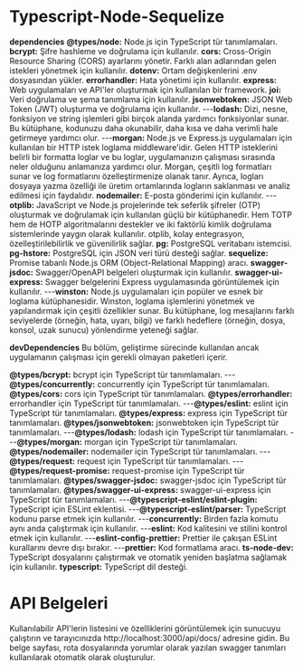 # Typescript-Node-Sequelize

**dependencies**
**@types/node:** Node.js için TypeScript tür tanımlamaları.
**bcrypt:** Şifre hashleme ve doğrulama için kullanılır.
**cors:** Cross-Origin Resource Sharing (CORS) ayarlarını yönetir. Farklı alan adlarından gelen istekleri yönetmek için kullanılır.
**dotenv:** Ortam değişkenlerini .env dosyasından yükler.
**errorhandler:** Hata yönetimi için kullanılır.
**express:** Web uygulamaları ve API'ler oluşturmak için kullanılan bir framework.
**joi:** Veri doğrulama ve şema tanımlama için kullanılır.
**jsonwebtoken:** JSON Web Token (JWT) oluşturma ve doğrulama için kullanılır.
---**lodash:** Dizi, nesne, fonksiyon ve string işlemleri gibi birçok alanda yardımcı fonksiyonlar sunar. Bu kütüphane, kodunuzu daha okunabilir, daha kısa ve daha verimli hale getirmeye yardımcı olur.
---**morgan:** Node.js ve Express.js uygulamaları için kullanılan bir HTTP istek loglama middleware'idir. Gelen HTTP isteklerini belirli bir formatta loglar ve bu loglar, uygulamanızın çalışması sırasında neler olduğunu anlamanıza yardımcı olur. Morgan, çeşitli log formatları sunar ve log formatlarını özelleştirmenize olanak tanır. Ayrıca, logları dosyaya yazma özelliği ile üretim ortamlarında logların saklanması ve analiz edilmesi için faydalıdır.
**nodemailer:** E-posta gönderimi için kullanılır.
---**otplib:** JavaScript ve Node.js projelerinde tek seferlik şifreler (OTP) oluşturmak ve doğrulamak için kullanılan güçlü bir kütüphanedir. Hem TOTP hem de HOTP algoritmalarını destekler ve iki faktörlü kimlik doğrulama sistemlerinde yaygın olarak kullanılır. otplib, kolay entegrasyon, özelleştirilebilirlik ve güvenilirlik sağlar.
**pg:** PostgreSQL veritabanı istemcisi.
**pg-hstore:** PostgreSQL için JSON veri türü desteği sağlar.
**sequelize:** Promise tabanlı Node.js ORM (Object-Relational Mapping) aracı.
**swagger-jsdoc:** Swagger/OpenAPI belgeleri oluşturmak için kullanılır.
**swagger-ui-express:** Swagger belgelerini Express uygulamasında görüntülemek için kullanılır.
---**winston:** Node.js uygulamaları için popüler ve esnek bir loglama kütüphanesidir. Winston, loglama işlemlerini yönetmek ve yapılandırmak için çeşitli özellikler sunar. Bu kütüphane, log mesajlarını farklı seviyelerde (örneğin, hata, uyarı, bilgi) ve farklı hedeflere (örneğin, dosya, konsol, uzak sunucu) yönlendirme yeteneği sağlar.

**devDependencies**
Bu bölüm, geliştirme sürecinde kullanılan ancak uygulamanın çalışması için gerekli olmayan paketleri içerir.

**@types/bcrypt:** bcrypt için TypeScript tür tanımlamaları.
---**@types/concurrently:** concurrently için TypeScript tür tanımlamaları.
**@types/cors:** cors için TypeScript tür tanımlamaları.
**@types/errorhandler:** errorhandler için TypeScript tür tanımlamaları.
---**@types/eslint:** eslint için TypeScript tür tanımlamaları.
**@types/express:** express için TypeScript tür tanımlamaları.
**@types/jsonwebtoken:** jsonwebtoken için TypeScript tür tanımlamaları.
---**@types/lodash:** lodash için TypeScript tür tanımlamaları.
---**@types/morgan:** morgan için TypeScript tür tanımlamaları.
**@types/nodemailer:** nodemailer için TypeScript tür tanımlamaları.
---**@types/request:** request için TypeScript tür tanımlamaları.
---**@types/request-promise:** request-promise için TypeScript tür tanımlamaları.
**@types/swagger-jsdoc:** swagger-jsdoc için TypeScript tür tanımlamaları.
**@types/swagger-ui-express:** swagger-ui-express için TypeScript tür tanımlamaları.
---**@typescript-eslint/eslint-plugin:** TypeScript için ESLint eklentisi.
---**@typescript-eslint/parser:** TypeScript kodunu parse etmek için kullanılır.
---**concurrently:** Birden fazla komutu aynı anda çalıştırmak için kullanılır.
---**eslint:** Kod kalitesini ve stilini kontrol etmek için kullanılır.
---**eslint-config-prettier:** Prettier ile çakışan ESLint kurallarını devre dışı bırakır.
---**prettier:** Kod formatlama aracı.
**ts-node-dev:** TypeScript dosyalarını çalıştırmak ve otomatik yeniden başlatma sağlamak için kullanılır.
**typescript:** TypeScript dil desteği.

# API Belgeleri

Kullanılabilir API'lerin listesini ve özelliklerini görüntülemek için sunucuyu çalıştırın ve tarayıcınızda http://localhost:3000/api/docs/ adresine gidin. Bu belge sayfası, rota dosyalarında yorumlar olarak yazılan swagger tanımları kullanılarak otomatik olarak oluşturulur.
